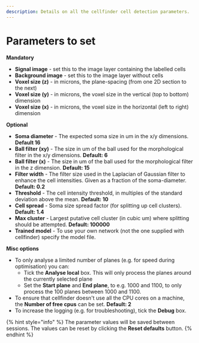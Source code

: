 ```yaml
---
description: Details on all the cellfinder cell detection parameters.
---
```


# Parameters to set

**Mandatory**

* **Signal image** - set this to the image layer containing the labelled cells
* **Background image** - set this to the image layer without cells
* **Voxel size \(z\)** - in microns, the plane-spacing \(from one 2D section to the next\)
* **Voxel size \(y\)** - in microns, the voxel size in the vertical \(top to bottom\) dimension
* **Voxel size \(x\)** - in microns, the voxel size in the horizontal \(left to right\) dimension

**Optional**

* **Soma diameter** - The expected soma size in um in the x/y dimensions. **Default 16**
* **Ball filter \(xy\)** - The size in um of the ball used for the morphological filter in the x/y dimensions. **Default: 6**
* **Ball filter \(x\)** - The size in um of the ball used for the morphological filter in the z dimension. **Default: 15**
* **Filter width** - The filter size used in the Laplacian of Gaussian filter to enhance the cell intensities. Given as a fraction of the soma-diameter. **Default: 0.2**
* **Threshold** - The cell intensity threshold, in multiples of the standard deviation above the mean. **Default: 10**
* **Cell spread** - Soma size spread factor \(for splitting up cell clusters\). **Default: 1.4**
* **Max cluster** -  Largest putative cell cluster \(in cubic um\) where splitting should be attempted.  **Default: 100000**
* **Trained model** - To use your own network \(not the one supplied with cellfinder\) specify the model file.

**Misc options**

* To only analyse a limited number of planes \(e.g. for speed during optimisation\) you can:
  * Tick the **Analyse local** box. This will only process the planes around the currently selected plane
  * Set the **Start plane** and **End plane**, to e.g. 1000 and 1100, to only process the 100 planes between 1000 and 1100.
* To ensure that cellfinder doesn't use all the CPU cores on a machine, the **Number of free cpus** can be set. **Default: 2**
* To increase the logging \(e.g. for troubleshooting\), tick the **Debug** box.

{% hint style="info" %}
The parameter values will be saved between sessions. The values can be reset by clicking the **Reset defaults** button.
{% endhint %}

